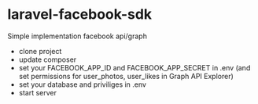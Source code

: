# laravel-facebook-sdk
Simple implementation facebook api/graph 
- clone project
- update composer 
- set your FACEBOOK_APP_ID and FACEBOOK_APP_SECRET in .env (and set permissions for user_photos, user_likes in Graph API Explorer)
- set your database and priviliges in .env
- start server
